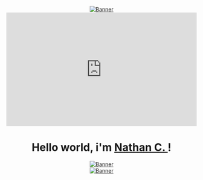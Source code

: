 <p align="center">
  <a href="#">
    <img src="https://media2.giphy.com/media/JmkuaMwx8yxmu13qKY/200.gif" alt="Banner">
  </a>
  <iframe title="deezer-widget" src="https://widget.deezer.com/widget/dark/playlist/5113955924" width="100%" height="300" frameborder="0" allowtransparency="true" allow="encrypted-media; clipboard-write"></iframe>
</p>

<h1 align="center">Hello world, i'm <a href="#">Nathan C. </a>!</h1>

<p align="center">
  <p align="center">
    <a href="https://nathancombes.ovh">
      <img src="https://skillicons.dev/icons?i=js,html,laravel,py,php,c" alt="Banner">
    </a>
    <br/>
    <a href="#">
      <img src="https://skillicons.dev/icons?i=nginx,mysql,linux,docker,grafana,cloudflare" alt="Banner">
    </a>
  </p>
</p>
